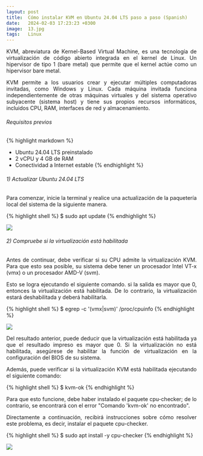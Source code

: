 ```yaml
---
layout: post
title:  Cómo instalar KVM en Ubuntu 24.04 LTS paso a paso (Spanish)
date:   2024-02-03 17:23:23 +0300
image:  13.jpg
tags:   Linux
---
```


<p align="justify">KVM, abreviatura de Kernel-Based Virtual Machine, es una tecnología de virtualización de código abierto integrada en el kernel de Linux. Un hipervisor de tipo 1 (bare metal) que permite que el kernel actúe como un hipervisor bare metal. </p>

<p align="justify">KVM permite a los usuarios crear y ejecutar múltiples computadoras invitadas, como Windows y Linux. Cada máquina invitada funciona independientemente de otras máquinas virtuales y del sistema operativo subyacente (sistema host) y tiene sus propios recursos informáticos, incluidos CPU, RAM, interfaces de red y almacenamiento.</p>

###### Requisitos previos

{% highlight markdown %}
* Ubuntu 24.04 LTS preinstalado
* 2 vCPU y 4 GB de RAM
* Conectividad a Internet estable
{% endhighlight %}

###### 1) Actualizar Ubuntu 24.04 LTS

<p align="justify">Para comenzar, inicie la terminal y realice una actualización de la paquetería local del sistema de la siguiente manera.</p>

{% highlight shell %}
  $ sudo apt update
{% endhighlight %}

![]({{site.baseurl}}/images/14.png)

###### 2) Compruebe si la virtualización está habilitada

<p align="justify">Antes de continuar, debe verificar si su CPU admite la virtualización KVM. Para que esto sea posible, su sistema debe tener un procesador Intel VT-x (vmx) o un procesador AMD-V (svm).</p>

<p align="justify">Esto se logra ejecutando el siguiente comando. si la salida es mayor que 0, entonces la virtualización está habilitada. De lo contrario, la virtualización estará deshabilitada y deberá habilitarla.</p>

{% highlight shell %}
  $ egrep -c '(vmx|svm)' /proc/cpuinfo
{% endhighlight %}

![]({{site.baseurl}}/images/15.png)

<p align="justify">Del resultado anterior, puede deducir que la virtualización está habilitada ya que el resultado impreso es mayor que 0. Si la virtualización no está habilitada, asegúrese de habilitar la función de virtualización en la configuración del BIOS de su sistema.</p>

<p align="justify">Además, puede verificar si la virtualización KVM está habilitada ejecutando el siguiente comando:</p>

{% highlight shell %}
  $ kvm-ok
{% endhighlight %}

<p align="justify">Para que esto funcione, debe haber instalado el paquete cpu-checker; de lo contrario, se encontrará con el error "Comando 'kvm-ok' no encontrado".</p>

<p align="justify">Directamente a continuación, recibirá instrucciones sobre cómo resolver este problema, es decir, instalar el paquete cpu-checker.</p>

{% highlight shell %}
  $ sudo apt install -y cpu-checker
{% endhighlight %}

![]({{site.baseurl}}/images/16.png)